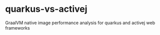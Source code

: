 # quarkus-vs-activej
GraalVM native image performance analysis for quarkus and activej web frameworks
